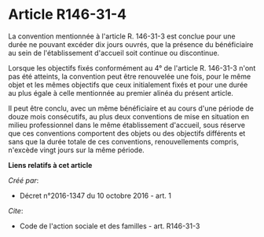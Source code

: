 # Article R146-31-4

La convention mentionnée à l'article R. 146-31-3 est conclue pour une durée ne pouvant excéder dix jours ouvrés, que la
présence du bénéficiaire au sein de l'établissement d'accueil soit continue ou discontinue. 

Lorsque les objectifs fixés conformément au 4° de l'article R. 146-31-3 n'ont pas été atteints, la convention peut être
renouvelée une fois, pour le même objet et les mêmes objectifs que ceux initialement fixés et pour une durée au plus égale à
celle mentionnée au premier alinéa du présent article. 

Il peut être conclu, avec un même bénéficiaire et au cours d'une période de douze mois consécutifs, au plus deux conventions
de mise en situation en milieu professionnel dans le même établissement d'accueil, sous réserve que ces conventions
comportent des objets ou des objectifs différents et sans que la durée totale de ces conventions, renouvellements compris,
n'excède vingt jours sur la même période.

**Liens relatifs à cet article**

_Créé par_:

  - Décret n°2016-1347 du 10 octobre 2016 - art. 1

_Cite_:

  - Code de l'action sociale et des familles - art. R146-31-3
